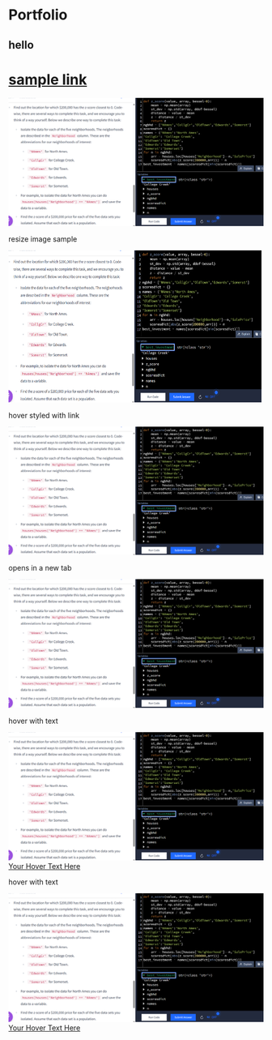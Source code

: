 <link rel="stylesheet" type="text/css" href="styles.css">

# Portfolio
## hello
# [sample link](https://www.markdownguide.org/extended-syntax/#tables)

![Alt text](./images/z%20score%20closest%20to%20zero%20use%20abs%20func%20zscore%20to%20find%20min.png)

resize image sample

<img src="./images/z%20score%20closest%20to%20zero%20use%20abs%20func%20zscore%20to%20find%20min.png" alt="Description" width="500" height="300">

hover styled with link

<a href="https://example.com" target="_blank">
    <img src="./images/z%20score%20closest%20to%20zero%20use%20abs%20func%20zscore%20to%20find%20min.png" alt="Description" class="hover-image">
</a>

opens in a new tab

<a href="https://example.com" target="_blank">
    <img src="./images/z%20score%20closest%20to%20zero%20use%20abs%20func%20zscore%20to%20find%20min.png" alt="Description">
</a>

hover with text

<div class="hover-container"> <a href="https://example.com" target="_blank"> <img src="./images/z%20score%20closest%20to%20zero%20use%20abs%20func%20zscore%20to%20find%20min.png" alt="Description" class="hover-image"> <div class="hover-text">Your Hover Text Here</div> </a> </div>

hover with text

<div class="hover-container"> <a href="https://example.com" target="_blank"> <img src="./images/z%20score%20closest%20to%20zero%20use%20abs%20func%20zscore%20to%20find%20min.png" alt="Description" class="hover-image"> <div class="hover-text">Your Hover Text Here</div> </a> </div>
